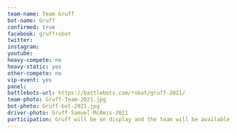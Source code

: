 ```yaml
---
team-name: Team Gruff
bot-name: Gruff
confirmed: true
facebook: gruffrobot
twitter:
instagram:
youtube:
heavy-compete: no
heavy-static: yes
other-compete: no
vip-event: yes
panel:
battlebots-url: https://battlebots.com/robot/gruff-2021/
team-photo: Gruff-Team-2021.jpg
bot-photo: Gruff-bot-2021.jpg
driver-photo: Gruff-Samuel-McAmis-2021
participation: Gruff will be on display and the team will be available for meet and greet at the Ruckus VIP Fundraiser!
---
```

